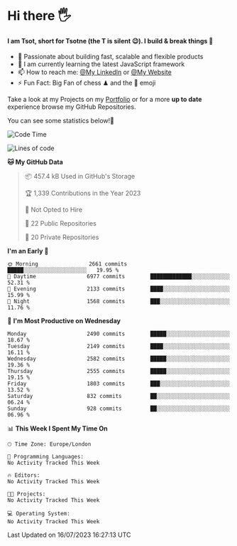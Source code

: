 # Hi there :raised_hand_with_fingers_splayed:
#### I am Tsot, short for Tsotne (the T is silent :wink:). I build & break things :space_invader:
- :telescope: Passionate about building fast, scalable and flexible products
- :seedling: I am currently learning the latest JavaScript framework 
- :mailbox: How to reach me: [@My LinkedIn](https://www.linkedin.com/in/tsotne-gvadzabia/) or [@My Website](https://tsotne.co.uk/contact)
- :zap: Fun Fact: Big Fan of chess ♟ and the 👾 emoji

Take a look at my Projects on my [Portfolio](https://tsotne.co.uk/) or for a more **up to date** experience browse my GitHub Repositories.

You can see some statistics below!:space_invader:
<!--START_SECTION:waka-->
![Code Time](http://img.shields.io/badge/Code%20Time-761%20hrs%202%20mins-blue)

![Lines of code](https://img.shields.io/badge/From%20Hello%20World%20I%27ve%20Written-6.6%20million%20lines%20of%20code-blue)

**🐱 My GitHub Data** 

> 📦 457.4 kB Used in GitHub's Storage 
 > 
> 🏆 1,339 Contributions in the Year 2023
 > 
> 🚫 Not Opted to Hire
 > 
> 📜 22 Public Repositories 
 > 
> 🔑 20 Private Repositories 
 > 
**I'm an Early 🐤** 

```text
🌞 Morning                2661 commits        █████░░░░░░░░░░░░░░░░░░░░   19.95 % 
🌆 Daytime                6977 commits        █████████████░░░░░░░░░░░░   52.31 % 
🌃 Evening                2133 commits        ████░░░░░░░░░░░░░░░░░░░░░   15.99 % 
🌙 Night                  1568 commits        ███░░░░░░░░░░░░░░░░░░░░░░   11.76 % 
```
📅 **I'm Most Productive on Wednesday** 

```text
Monday                   2490 commits        █████░░░░░░░░░░░░░░░░░░░░   18.67 % 
Tuesday                  2149 commits        ████░░░░░░░░░░░░░░░░░░░░░   16.11 % 
Wednesday                2582 commits        █████░░░░░░░░░░░░░░░░░░░░   19.36 % 
Thursday                 2555 commits        █████░░░░░░░░░░░░░░░░░░░░   19.15 % 
Friday                   1803 commits        ███░░░░░░░░░░░░░░░░░░░░░░   13.52 % 
Saturday                 832 commits         ██░░░░░░░░░░░░░░░░░░░░░░░   06.24 % 
Sunday                   928 commits         ██░░░░░░░░░░░░░░░░░░░░░░░   06.96 % 
```


📊 **This Week I Spent My Time On** 

```text
🕑︎ Time Zone: Europe/London

💬 Programming Languages: 
No Activity Tracked This Week

🔥 Editors: 
No Activity Tracked This Week

🐱‍💻 Projects: 
No Activity Tracked This Week

💻 Operating System: 
No Activity Tracked This Week
```


 Last Updated on 16/07/2023 16:27:13 UTC
<!--END_SECTION:waka-->
